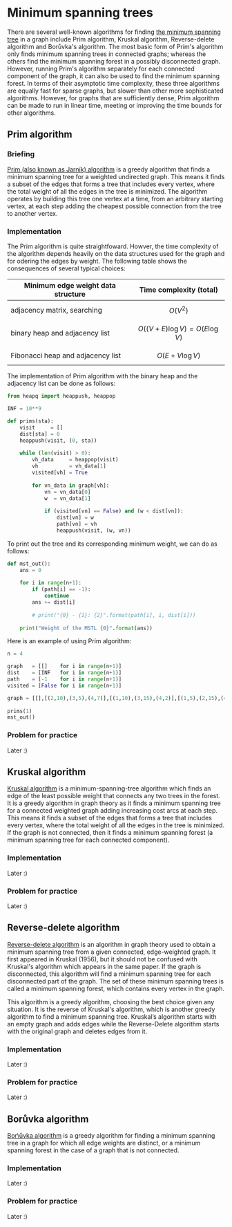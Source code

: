 # Minimum spanning trees
There are several well-known algorithms for finding [the minimum spanning tree](https://en.wikipedia.org/wiki/Minimum_spanning_tree) in a graph include Prim algorithm, Kruskal algorithm, Reverse-delete algorithm and Borůvka's algorithm. The most basic form of Prim's algorithm only finds minimum spanning trees in connected graphs; whereas the others find the minimum spanning forest in a possibly disconnected graph. However, running Prim's algorithm separately for each connected component of the graph, it can also be used to find the minimum spanning forest. In terms of their asymptotic time complexity, these three algorithms are equally fast for sparse graphs, but slower than other more sophisticated algorithms. However, for graphs that are sufficiently dense, Prim algorithm can be made to run in linear time, meeting or improving the time bounds for other algorithms.

## Prim algorithm
### Briefing
[Prim \(also known as Jarník\) algorithm](https://en.wikipedia.org/wiki/Prim's_algorithm) is a greedy algorithm that finds a minimum spanning tree for a weighted undirected graph. This means it finds a subset of the edges that forms a tree that includes every vertex, where the total weight of all the edges in the tree is minimized. The algorithm operates by building this tree one vertex at a time, from an arbitrary starting vertex, at each step adding the cheapest possible connection from the tree to another vertex.

### Implementation
The Prim algorithm is quite straightfoward. Howver, the time complexity of the algorithm depends heavily on the data structures used for the graph and for odering the edges by weight. The following table shows the consequences of several typical choices:

| Minimum edge weight data structure | Time complexity (total)          |
| --- | --- |
| adjacency matrix, searching	       | $$O(V^2)$$                       |
| binary heap and adjacency list	   | $$O((V+E)\log V) = O(E \log V)$$ |
| Fibonacci heap and adjacency list	 | $$O(E + V \log V)$$              |

The implementation of Prim algorithm with the binary heap and the adjacency list can be done as follows:

```python
from heapq import heappush, heappop

INF = 10**9

def prims(sta):
	visit     = []
	dist[sta] = 0
	heappush(visit, (0, sta))
	
	while (len(visit) > 0):
		vh_data     = heappop(visit)
		vh          = vh_data[1]
		visited[vh] = True
		
		for vn_data in graph[vh]:
			vn = vn_data[0]
			w  = vn_data[1]
			
			if (visited[vn] == False) and (w < dist[vn]):
				dist[vn] = w
				path[vn] = vh
				heappush(visit, (w, vn))
```

To print out the tree and its corresponding minimum weight, we can do as follows:

```python				
def mst_out():
	ans = 0
	
	for i in range(n+1):
		if (path[i] == -1):
			continue
		ans += dist[i]
		
		# print("{0} - {1}: {2}".format(path[i], i, dist[i]))
		
	print("Weight of the MSTL {0}".format(ans))
```

Here is an example of using Prim algorithm:

```python
n = 4

graph   = [[]    for i in range(n+1)]
dist    = [INF   for i in range(n+1)] 
path    = [-1    for i in range(n+1)] 
visited = [False for i in range(n+1)] 

graph = [[],[(2,10),(3,5),(4,7)],[(1,10),(3,15),(4,2)],[(1,5),(2,15),(4,40)],[(1,7),(2,2),(3,40)]]
	
prims(1)
mst_out()
```

### Problem for practice
Later :)


## Kruskal algorithm
[Kruskal algorithm](https://en.wikipedia.org/wiki/Kruskal\'s_algorithm) is a minimum-spanning-tree algorithm which finds an edge of the least possible weight that connects any two trees in the forest. It is a greedy algorithm in graph theory as it finds a minimum spanning tree for a connected weighted graph adding increasing cost arcs at each step. This means it finds a subset of the edges that forms a tree that includes every vertex, where the total weight of all the edges in the tree is minimized. If the graph is not connected, then it finds a minimum spanning forest (a minimum spanning tree for each connected component).

### Implementation
Later :)

### Problem for practice
Later :)


## Reverse-delete algorithm
[Reverse-delete algorithm](https://en.wikipedia.org/wiki/Reverse-delete_algorithm) is an algorithm in graph theory used to obtain a minimum spanning tree from a given connected, edge-weighted graph. It first appeared in Kruskal (1956), but it should not be confused with Kruskal's algorithm which appears in the same paper. If the graph is disconnected, this algorithm will find a minimum spanning tree for each disconnected part of the graph. The set of these minimum spanning trees is called a minimum spanning forest, which contains every vertex in the graph.

This algorithm is a greedy algorithm, choosing the best choice given any situation. It is the reverse of Kruskal's algorithm, which is another greedy algorithm to find a minimum spanning tree. Kruskal’s algorithm starts with an empty graph and adds edges while the Reverse-Delete algorithm starts with the original graph and deletes edges from it. 

### Implementation
Later :)

### Problem for practice
Later :)


## Borůvka algorithm
[Bor\ůvka algorithm](https://en.wikipedia.org/wiki/Borůvka's_algorithm) is a greedy algorithm for finding a minimum spanning tree in a graph for which all edge weights are distinct, or a minimum spanning forest in the case of a graph that is not connected.

### Implementation
Later :)

### Problem for practice
Later :)
